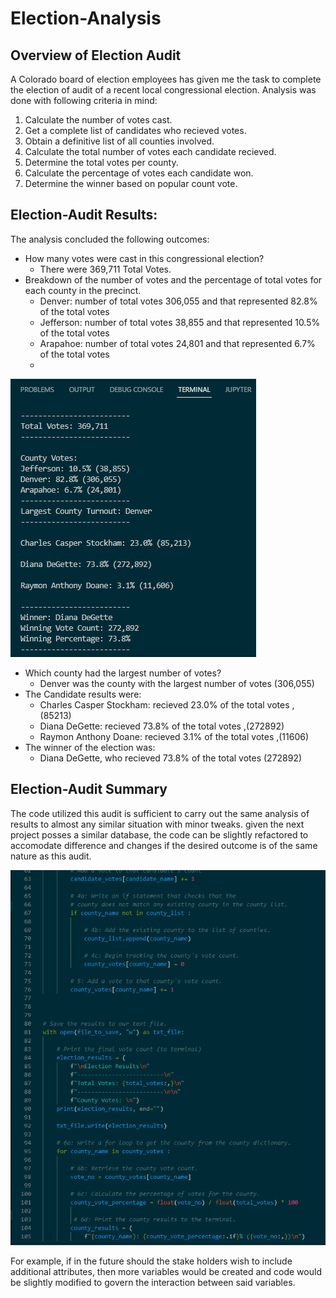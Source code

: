 # Election-Analysis

## Overview of Election Audit
A Colorado board of election employees has given me the task to complete the election of audit of a recent local congressional election.
Analysis was done with following criteria in mind:
1. Calculate the number of votes cast.
2. Get a complete list of candidates who recieved votes.
3. Obtain a definitive list of all counties involved.
4. Calculate the total number of votes each candidate recieved.
5. Determine the total votes per county.
5. Calculate the percentage of votes each candidate won.
6. Determine the winner based on popular count vote.

## Election-Audit Results:
The analysis concluded the following outcomes:
- How many votes were cast in this congressional election?
  - There were 369,711 Total Votes.
- Breakdown of the number of votes and the percentage of total votes for each county in the precinct.
  - Denver: number of total votes 306,055 and that represented 82.8% of the total votes
  - Jefferson: number of total votes 38,855 and that represented 10.5% of the total votes
  - Arapahoe: number of total votes 24,801 and that represented 6.7% of the total votes
  - 
![Election_resilt_summary](https://github.com/A-Mossa/Election-Analysis/blob/main/County_votes_results.png)

- Which county had the largest number of votes?
  - Denver was the county with the largest number of votes (306,055)
- The Candidate results were:
  - Charles Casper Stockham: recieved 23.0% of the total votes ,(85213)
  - Diana DeGette: recieved 73.8% of the total votes ,(272892)
  - Raymon Anthony Doane: recieved 3.1% of the total votes ,(11606)
- The winner of the election was:
  - Diana DeGette, who recieved 73.8% of the total votes (272892)

## Election-Audit Summary
The code utilized this audit is sufficient to carry out the same analysis of results to almost any similar situation with minor tweaks.
given the next project posses a similar database, the code can be slightly refactored to accomodate difference and changes if the desired outcome is of the same nature as this audit.

![Code_screenshot](https://github.com/A-Mossa/Election-Analysis/blob/main/PyPollCode.png)

For example, if in the future should the stake holders wish to include additional attributes, then more variables would be created and code would be slightly modified to govern the interaction between said variables.
